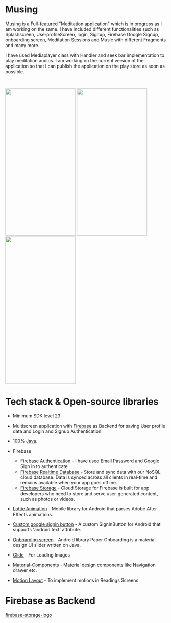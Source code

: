 # Musing
<p align="center">  

Musing is a Full-featured "Meditation application" which is in progress as I am working on the same.
I have included different functionalities such as Splashscreen, UserprofileScreen, login, Signup, Firebase Google Signup, onboarding screen, Meditation Sessions and Music with different Fragments and many more.

I have used Mediaplayer class with Handler and seek bar implementation to play meditation audios.
I am working on the current version of the application so that I can publish the application on the play store as soon as possible.

<br></p>  

<p float="left">
<img src="https://user-images.githubusercontent.com/72120614/115961043-83b52280-a4c9-11eb-98cb-f7dd88c3a6ad.png" width="220" height="460" />
 <img src="https://user-images.githubusercontent.com/72120614/115961061-9f202d80-a4c9-11eb-957b-409665cf86ce.png" width="220" height="460" />
 <img src="https://user-images.githubusercontent.com/72120614/115961104-c119b000-a4c9-11eb-8559-f1030ec73058.png" width="220" height="460" />

# Tech stack & Open-source libraries
- Minimum SDK level 23
- Multiscreen application with [Firebase](https://firebase.google.com/docs/android/setup) as Backend for saving User profile data and Login and Signup Authentication.
- 100% [Java](https://docs.oracle.com/javase/8/docs/).
- Firebase
  - [Firebase Authentication](https://firebase.google.com/docs/auth/android/start)  - I have used Email Password and Google Sign in to authenticate.
  - [Firebase Realtime Database](https://firebase.google.com/docs/database)  - Store and sync data with our NoSQL cloud database. Data is synced across all clients in real-time and remains available when your app goes offline.
  - [Firebase Storage](https://firebase.google.com/docs/storage)  - Cloud Storage for Firebase is built for app developers who need to store and serve user-generated content, such as photos or videos.
   
- [Lottie Animation](https://github.com/airbnb/lottie-android) -  Mobile library for Android that parses Adobe After Effects animations.
- [Custom google signin button](https://github.com/shobhitpuri/custom-google-signin-button) - A custom SignInButton for Android that supports 'android:text' attribute.
- [Onboarding screen](https://github.com/Ramotion/paper-onboarding-android) - Android library Paper Onboarding is a material design UI slider written on Java.
- [Glide](https://github.com/bumptech/glide) - For Loading Images
- [Material-Components](https://github.com/material-components/material-components-android) - Material design components like Navigation drawer etc.
- [Motion Layout](https://developer.android.com/training/constraint-layout/motionlayout) - To implement motions in Readings Screens

# Firebase as Backend
[firebase-storage-logo](https://user-images.githubusercontent.com/72120614/115960820-561ba980-a4c8-11eb-898d-3c4cc63e43e8.png)



